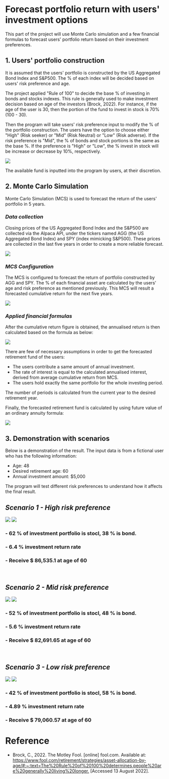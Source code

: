 # Forecast portfolio return with users' investment options
This part of the project will use Monte Carlo simulation and a few financial formulas to forecast users' portfolio return based on their investment preferences.

## **1. Users' portfolio construction**
It is assumed that the users' portfolio is constructed by the US Aggregated Bond Index and S&P500. The % of each index will be decided based on users' risk preference and age. 

The project applied "Rule of 100" to decide the base % of investing in bonds and stocks indexes. This rule is generally used to make investment decision based on age of the investors (Brock, 2022). For instance, if the age of the user is 30, then the portion of the fund to invest in stock is 70% (100 - 30).

Then the program will take users' risk preference input to modify the % of the portfolio construction. The users have the option to choose either "High" (Risk seeker) or "Mid" (Risk Neutral) or "Low" (Risk adverse). If the risk preference is "Mid", the % of bonds and stock portions is the same as the base %. If the preference is "High" or "Low", the % invest in stock will be increase or decrease by 10%, respectively.

![](./Resources/risk_appetite.png)


The available fund is inputted into the program by users, at their discretion.

## **2. Monte Carlo Simulation**
Monte Carlo Simulation (MCS) is used to forecast the return of the users' portfolio in 5 years. 

### *Data collection*
Closing prices of the US Aggregated Bond Index and the S&P500 are collected via the Alpaca API, under the tickers named AGG (the US Aggregated Bond Index) and SPY (index mimicking S&P500). These prices are collected in the last five years in order to create a more reliable forecast.

![](./Resources/data_collecting.png)


### *MCS Configuration*
The MCS is configured to forecast the return of portfolio constructed by AGG and SPY. The % of each financial asset are calculated by the users' age and risk preference as mentioned previously. This MCS will result a forecasted cumulative return for the next five years.

![](./Resources/MCS-config.png)

### *Applied financial formulas*
After the cumulative return figure is obtained, the annualised return is then calculated based on the formula as below:

![](./Resources/Annualisedreturn.jpg)

There are few of necessary assumptions in order to get the forecasted retirement fund of the users:
+ The users contribute a same amount of annual investment.
+ The rate of interest is equal to the calculated annualised interest, derived from average cumulative return from MCS.
+ The users hold exactly the same portfolio for the whole investing period.

The number of periods is calculated from the current year to the desired retirement year.

Finally, the forecasted retirement fund is calculated by using future value of an ordinary annuity formula:

![](./Resources/Fvofannuity1.gif)


## **3. Demonstration with scenarios**
Below is a demonstration of the result. The input data is from a fictional user who has the following information:

+ Age: 48
+ Desired retirement age: 60
+ Annual investment amount: $5,000

The program will test different risk preferences to understand how it affects the final result.

## ***Scenario 1 - High risk preference***

![](./Resources/High.png)
![](./Resources/MCS-High.png)
<p align="center">

### - 62 % of investment portfolio is stocl, 38 % is bond. 
### - 6.4 % investment return rate 
### - Receive $ 86,535.1 at age of 60

</p>
<br>


## ***Scenario 2 - Mid risk preference***
![](./Resources/Mid.png)
![](./Resources/MCS-Mid.png)
<p align="center">

### - 52 % of investment portfolio is stocl, 48 % is bond. 
### - 5.6 % investment return rate 
### - Receive $ 82,691.65 at age of 60

</p>
<br>


## ***Scenario 3 - Low risk preference***
![](./Resources/Low.png)
![](./Resources/MCS-Low.png)
<p align="center">

### - 42 % of investment portfolio is stocl, 58 % is bond. 
### - 4.89 % investment return rate
### - Receive $ 79,060.57 at age of 60

</p>

# Reference
+ Brock, C., 2022. The Motley Fool. [online] fool.com. Available at: <https://www.fool.com/retirement/strategies/asset-allocation-by-age/#:~:text=The%20Rule%20of%20100%20determines,people%20are%20generally%20living%20longer.> [Accessed 13 August 2022].